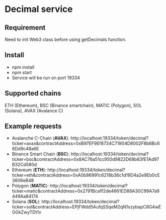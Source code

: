 # Decimal service

## Requirement
Need to init Web3 class before using getDecimals function.

## Install
* npm install
* npm start
* Service will be run on port 19334

## Supported chains
ETH (Ethereum), BSC (Binance smartchain), MATIC (Polygon), SOL (Solana), AVAX (Avalance C)

## Example requests
* Avalanche C-Chain (**AVAX**): http://localhost:19334/token/decimal?ticker=avax&contractAddress=0xB97EF9Ef8734C71904D8002F8b6Bc66Dd9c48a6E
* Binance Smart Chain (**BSC**): http://localhost:19334/token/decimal?ticker=bsc&contractAddress=0x8AC76a51cc950d9822D68b83fE1Ad97B32Cd580d
* Ethereum (**ETH**): http://localhost:19334/token/decimal?ticker=eth&contractAddress=0xA0b86991c6218b36c1d19D4a2e9Eb0cE3606eB48
* Polygon (**MATIC**): http://localhost:19334/token/decimal?ticker=matic&contractAddress=0x2791Bca1f2de4661ED88A30C99A7a9449Aa84174
* Solana (**SOL**): http://localhost:19334/token/decimal?ticker=sol&contractAddress=EPjFWdd5AufqSSqeM2qN1xzybapC8G4wEGGkZwyTDt1v
 
